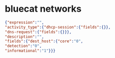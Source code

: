bluecat networks
================

```JSON
{"expression":"",
"activity_type":{"dhcp-session":{"fields":{}},
"dns-request":{"fields":{}}},
"description":"",
"fields":{"dest_host":{"core":"0",
"detection":"0",
"informational":"1"}}}
```
